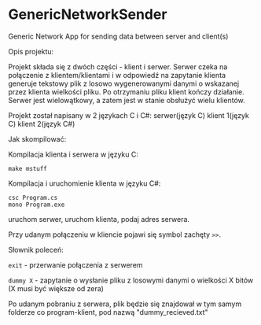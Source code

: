 # GenericNetworkSender
Generic Network App for sending data between server and client(s)


Opis projektu:

Projekt składa się z dwóch części - klient i serwer. Serwer czeka na połączenie z klientem/klientami
i w odpowiedź na zapytanie klienta generuje tekstowy plik z losowo wygenerowanymi danymi o wskazanej
przez klienta wielkości pliku. Po otrzymaniu pliku klient kończy działanie. Serwer jest wielowątkowy,
a zatem jest w stanie obsłużyć wielu klientów.


Projekt został napisany w 2 językach C i C#:
serwer(język C)
klient 1(język C)
klient 2(język C#)


Jak skompilować:

Kompilacja klienta i serwera w języku C:
```
make mstuff
```

Kompilacja  i uruchomienie klienta w języku C#:
```
csc Program.cs
mono Program.exe
```

uruchom serwer, uruchom klienta, podaj adres serwera.

Przy udanym połączeniu w kliencie pojawi się symbol zachęty ```>>```.

Słownik poleceń:

```exit``` - przerwanie połączenia z serwerem

```dummy X``` - zapytanie o wysłanie pliku z losowymi danymi o wielkości X bitów (X musi być większe od zera)

Po udanym pobraniu z serwera, plik będzie się znajdował w tym samym folderze co program-klient, pod nazwą "dummy_recieved.txt" 


